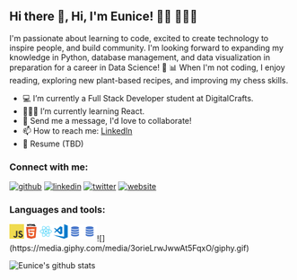 ## Hi there 👋, Hi, I'm Eunice! 👋🏼 👩🏻‍💻

I'm passionate about learning to code, excited to create technology to inspire people, and build community. I'm looking forward to expanding my knowledge in Python, database management, and data visualization in preparation for a career in Data Science! 🤗 📊 
When I'm not coding, I enjoy reading, exploring new plant-based recipes, and improving my chess skills. 

- 💻 I’m currently a Full Stack Developer student at DigitalCrafts. 
- 🙇🏻‍♀️ I’m currently learning React.
- 💬 Send me a message, I'd love to collaborate! 
- 📫 How to reach me: [LinkedIn](https://www.linkedin.com/in/eunice-pereira-10/)
- 📄 Resume (TBD)

### Connect with me:


[<img src='https://cdn.jsdelivr.net/npm/simple-icons@3.0.1/icons/github.svg' alt='github' height='40'>](https://github.com/eunice-pereira)  [<img src='https://cdn.jsdelivr.net/npm/simple-icons@3.0.1/icons/linkedin.svg' alt='linkedin' height='40'>](https://www.linkedin.com/in/https://www.linkedin.com/in/eunice-pereira-10//)  [<img src='https://cdn.jsdelivr.net/npm/simple-icons@3.0.1/icons/twitter.svg' alt='twitter' height='40'>](https://twitter.com/https://twitter.com/eunicecodes)  [<img src='https://cdn.jsdelivr.net/npm/simple-icons@3.0.1/icons/icloud.svg' alt='website' height='40'>](https://eunice-pereira.github.io/)  

### Languages and tools: 

<img align="left" alt="JavaScript" width="26px" src="https://raw.githubusercontent.com/github/explore/80688e429a7d4ef2fca1e82350fe8e3517d3494d/topics/javascript/javascript.png" />
<img align="left" alt="HTML5" width="26px" src="https://raw.githubusercontent.com/github/explore/80688e429a7d4ef2fca1e82350fe8e3517d3494d/topics/html/html.png" />
<img align="left" alt="React" width="26px" src="https://raw.githubusercontent.com/github/explore/80688e429a7d4ef2fca1e82350fe8e3517d3494d/topics/react/react.png" />
<img align="left" alt="Visual Studio Code" width="26px" src="https://raw.githubusercontent.com/github/explore/80688e429a7d4ef2fca1e82350fe8e3517d3494d/topics/visual-studio-code/visual-studio-code.png" />
<img align="left" alt="SQL" width="26px" src="https://raw.githubusercontent.com/github/explore/80688e429a7d4ef2fca1e82350fe8e3517d3494d/topics/sql/sql.png" />
<img align="left" alt="SQL" width="26px" src="https://raw.githubusercontent.com/github/explore/80688e429a7d4ef2fca1e82350fe8e3517d3494d/topics/sql/sql.png" />

</br>
![](https://media.giphy.com/media/3orieLrwJwwAt5FqxO/giphy.gif)

</br>

![Eunice's github stats](https://github-readme-stats.vercel.app/api?username=eunice-pereira&theme=buefy)
